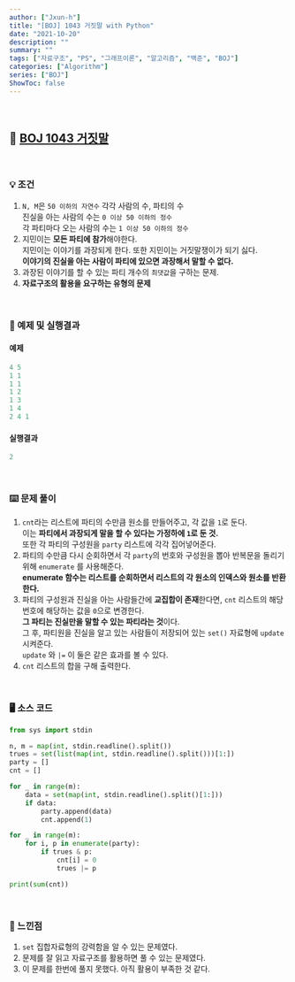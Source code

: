 ```yaml
---
author: ["Jxun-h"]
title: "[BOJ] 1043 거짓말 with Python"
date: "2021-10-20"
description: ""
summary: ""
tags: ["자료구조", "PS", "그래프이론", "알고리즘", "백준", "BOJ"]
categories: ["Algorithm"]
series: ["BOJ"]
ShowToc: false
---
```


<br>

## 📌 <a href="https://www.acmicpc.net/problem/1043" target="_blank">BOJ 1043 거짓말</a>

<br>

### 💡 조건

1.  `N, M`은 `50 이하의 자연수` 각각 사람의 수, 파티의 수  
    진실을 아는 사람의 수는 `0 이상 50 이하의 정수`  
    각 파티마다 오는 사람의 수는 `1 이상 50 이하의 정수`
2.  지민이는 **모든 파티에 참가**해야한다.  
    지민이는 이야기를 과장되게 한다. 또한 지민이는 거짓말쟁이가 되기 싫다.  
    **이야기의 진실을 아는 사람이 파티에 있으면 과장해서 말할 수 없다.**
3.  과장된 이야기를 할 수 있는 파티 개수의 `최댓값`을 구하는 문제.
4.  **자료구조의 활용을 요구하는 유형의 문제**

<br>

### 🔖 예제 및 실행결과

#### 예제

```python
4 5
1 1
1 1
1 2
1 3
1 4
2 4 1
```

#### 실행결과

```python
2
```

<br>

### ⌨️ 문제 풀이

1.  `cnt`라는 리스트에 파티의 수만큼 원소를 만들어주고, 각 값을 `1`로 둔다.  
    이는 **파티에서 과장되게 말을 할 수 있다는 가정하에 `1`로 둔 것.**  
    또한 각 파티의 구성원을 `party` 리스트에 각각 집어넣어준다.
2.  파티의 수만큼 다시 순회하면서 각 `party`의 번호와 구성원을 뽑아 반복문을 돌리기 위해 `enumerate` 를 사용해준다.  
    **enumerate 함수는 리스트를 순회하면서 리스트의 각 원소의 인덱스와 원소를 반환한다.**
3.  파티의 구성원과 진실을 아는 사람들간에 **교집합이 존재**한다면, `cnt` 리스트의 해당 번호에 해당하는 값을 `0`으로 변경한다.  
    **그 파티는 진실만을 말할 수 있는 파티라는 것**이다.  
    그 후, 파티원을 진실을 알고 있는 사람들이 저장되어 있는 `set()` 자료형에 `update` 시켜준다.  
    `update` 와 `|=` 이 둘은 같은 효과를 볼 수 있다.
4.  `cnt` 리스트의 합을 구해 출력한다.

<br>

### 🖥 소스 코드

```python
from sys import stdin

n, m = map(int, stdin.readline().split())
trues = set(list(map(int, stdin.readline().split()))[1:])
party = []
cnt = []

for _ in range(m):
    data = set(map(int, stdin.readline().split()[1:]))
    if data:
        party.append(data)
        cnt.append(1)

for _ in range(m):
    for i, p in enumerate(party):
        if trues & p:
            cnt[i] = 0
            trues |= p

print(sum(cnt))
```

<br>

### 💾 느낀점

1.  `set` 집합자료형의 강력함을 알 수 있는 문제였다.
2.  문제를 잘 읽고 자료구조를 활용하면 풀 수 있는 문제였다.
3.  이 문제를 한번에 풀지 못했다. 아직 활용이 부족한 것 같다.